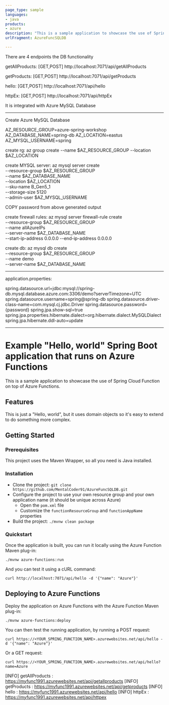 ```yaml
---
page_type: sample
languages:
- java
products:
- azure
description: "This is a sample application to showcase the use of Spring Cloud Function on top of Azure Functions."
urlFragment: AzureFuncSQLDB

---
```


There are 4 endpoints the DB functionality 


getAllProducts: [GET,POST] http://localhost:7071/api/getAllProducts

getProducts: [GET,POST] http://localhost:7071/api/getProducts

hello: [GET,POST] http://localhost:7071/api/hello

httpEx: [GET,POST] http://localhost:7071/api/httpEx

It is integrated with Azure MySQL Database 


------------------------------------------------------
Create Azure MySQL Database



AZ_RESOURCE_GROUP=azure-spring-workshop
AZ_DATABASE_NAME=spring-db
AZ_LOCATION=eastus
AZ_MYSQL_USERNAME=spring


create rg:
az group create --name $AZ_RESOURCE_GROUP --location $AZ_LOCATION 


create MYSQL server:
az mysql server create \
    --resource-group $AZ_RESOURCE_GROUP \
    --name $AZ_DATABASE_NAME \
    --location $AZ_LOCATION \
    --sku-name B_Gen5_1 \
    --storage-size 5120 \
    --admin-user $AZ_MYSQL_USERNAME 
	
COPY password from above generated output	

create firewall rules:
az mysql server firewall-rule create \
    --resource-group $AZ_RESOURCE_GROUP \
    --name allAzureIPs \
    --server-name $AZ_DATABASE_NAME \
    --start-ip-address 0.0.0.0 --end-ip-address 0.0.0.0 

create db:
az mysql db create \
    --resource-group $AZ_RESOURCE_GROUP \
    --name demo \
    --server-name $AZ_DATABASE_NAME 

-----------------------------------------------------------------------------------------

application.properties:


spring.datasource.url=jdbc:mysql://spring-db.mysql.database.azure.com:3306/demo?serverTimezone=UTC
spring.datasource.username=spring@spring-db
spring.datasource.driver-class-name=com.mysql.cj.jdbc.Driver
spring.datasource.password={password}
spring.jpa.show-sql=true
spring.jpa.properties.hibernate.dialect=org.hibernate.dialect.MySQLDialect
spring.jpa.hibernate.ddl-auto=update

-----------------------------------------------------------------------------------------

# Example "Hello, world" Spring Boot application that runs on Azure Functions

This is a sample application to showcase the use of Spring Cloud Function on top of Azure Functions.

## Features

This is just a "Hello, world", but it uses domain objects so it's easy to extend to do something more complex.

## Getting Started

### Prerequisites

This project uses the Maven Wrapper, so all you need is Java installed.

### Installation

- Clone the project: `git clone https://github.com/MentalCoder91/AzureFuncSQLDB.git`
- Configure the project to use your own resource group and your own application name (it should be unique across Azure)
  - Open the `pom.xml` file
  - Customize the `functionResourceGroup` and `functionAppName` properties
- Build the project: `./mvnw clean package`

### Quickstart

Once the application is built, you can run it locally using the Azure Function Maven plug-in:

`./mvnw azure-functions:run`

And you can test it using a cURL command:

`curl http://localhost:7071/api/hello -d '{"name": "Azure"}'`

## Deploying to Azure Functions

Deploy the application on Azure Functions with the Azure Function Maven plug-in:

`./mvnw azure-functions:deploy`

You can then test the running application, by running a POST request:

```
curl https://<YOUR_SPRING_FUNCTION_NAME>.azurewebsites.net/api/hello -d '{"name": "Azure"}'
```

Or a GET request:

```
curl https://<YOUR_SPRING_FUNCTION_NAME>.azurewebsites.net/api/hello?name=Azure
```



[INFO]   getAllProducts : https://myfunc1991.azurewebsites.net/api/getallproducts
[INFO]   getProducts : https://myfunc1991.azurewebsites.net/api/getproducts
[INFO]   hello : https://myfunc1991.azurewebsites.net/api/hello
[INFO]   httpEx : https://myfunc1991.azurewebsites.net/api/httpex
